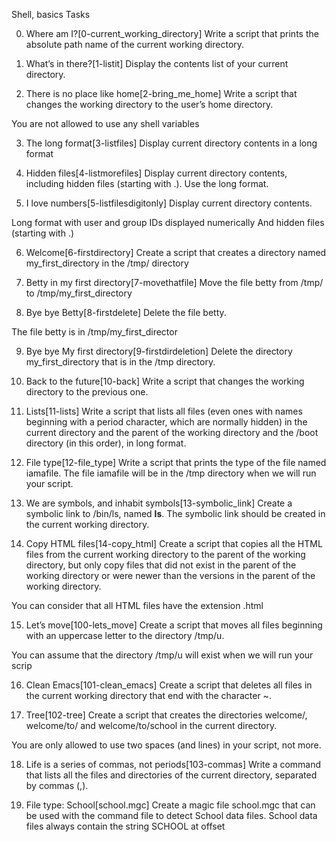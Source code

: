 Shell, basics
Tasks

0. Where am I?[0-current_working_directory]
Write a script that prints the absolute path name of the current working directory.

1. What’s in there?[1-listit]
Display the contents list of your current directory.

2. There is no place like home[2-bring_me_home]
Write a script that changes the working directory to the user’s home directory.

You are not allowed to use any shell variables

3. The long format[3-listfiles]
Display current directory contents in a long format

4. Hidden files[4-listmorefiles]
Display current directory contents, including hidden files (starting with .). Use the long format.

5. I love numbers[5-listfilesdigitonly]
Display current directory contents.

Long format
with user and group IDs displayed numerically
And hidden files (starting with .)

6. Welcome[6-firstdirectory]
Create a script that creates a directory named my_first_directory in the /tmp/ directory

7. Betty in my first directory[7-movethatfile]
Move the file betty from /tmp/ to /tmp/my_first_directory

8. Bye bye Betty[8-firstdelete]
Delete the file betty.

The file betty is in /tmp/my_first_director

9. Bye bye My first directory[9-firstdirdeletion]
Delete the directory my_first_directory that is in the /tmp directory.

10. Back to the future[10-back]
Write a script that changes the working directory to the previous one.

11. Lists[11-lists]
Write a script that lists all files (even ones with names beginning with a period character, which are normally hidden) in the current directory and the parent of the working directory and the /boot directory (in this order), in long format.

12. File type[12-file_type]
Write a script that prints the type of the file named iamafile. The file iamafile will be in the /tmp directory when we will run your script.

13. We are symbols, and inhabit symbols[13-symbolic_link]
Create a symbolic link to /bin/ls, named __ls__. The symbolic link should be created in the current working directory.

14. Copy HTML files[14-copy_html]
Create a script that copies all the HTML files from the current working directory to the parent of the working directory, but only copy files that did not exist in the parent of the working directory or were newer than the versions in the parent of the working directory.

You can consider that all HTML files have the extension .html

15. Let’s move[100-lets_move]
Create a script that moves all files beginning with an uppercase letter to the directory /tmp/u.

You can assume that the directory /tmp/u will exist when we will run your scrip

16. Clean Emacs[101-clean_emacs]
Create a script that deletes all files in the current working directory that end with the character ~.

17. Tree[102-tree]
Create a script that creates the directories welcome/, welcome/to/ and welcome/to/school in the current directory.

You are only allowed to use two spaces (and lines) in your script, not more.

18. Life is a series of commas, not periods[103-commas]
Write a command that lists all the files and directories of the current directory, separated by commas (,).

19. File type: School[school.mgc]
Create a magic file school.mgc that can be used with the command file to detect School data files. School data files always contain the string SCHOOL at offset 
